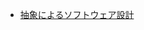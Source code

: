 - [抽象によるソフトウェア設計](https://books.google.co.jp/books?id=yAv3dJotgpUC&printsec=frontcover&hl=ja#v=onepage&q&f=true)